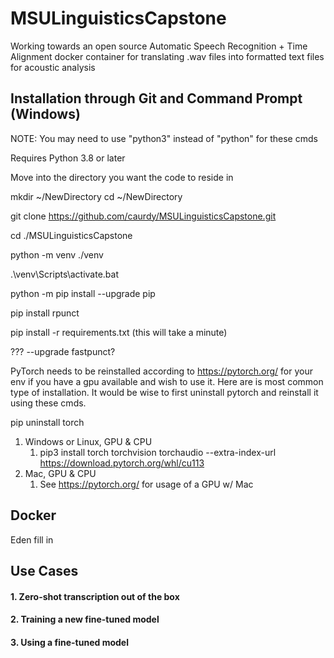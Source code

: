 # MSULinguisticsCapstone
Working towards an open source Automatic Speech Recognition + Time Alignment docker container for translating .wav files into formatted text files for acoustic analysis 


## Installation through Git and Command Prompt (Windows) ##

NOTE: You may need to use "python3" instead of "python" for these cmds

Requires Python 3.8 or later

Move into the directory you want the code to reside in

mkdir ~/NewDirectory
cd ~/NewDirectory

git clone https://github.com/caurdy/MSULinguisticsCapstone.git

cd ./MSULinguisticsCapstone

python -m venv ./venv
	
.\venv\Scripts\activate.bat

python -m pip install --upgrade pip

pip install rpunct

pip install -r requirements.txt (this will take a minute)

??? --upgrade fastpunct?


PyTorch needs to be reinstalled according to https://pytorch.org/ for your env if you have a gpu available and wish to use it.
Here are is most common type of installation. It would be wise to first uninstall pytorch and reinstall it using these cmds.

pip uninstall torch
1. Windows or Linux, GPU & CPU
   1. pip3 install torch torchvision torchaudio --extra-index-url https://download.pytorch.org/whl/cu113
2. Mac, GPU & CPU
   1. See https://pytorch.org/ for usage of a GPU w/ Mac

   
## Docker ##

Eden fill in

## Use Cases ##

#### 1. Zero-shot transcription out of the box ####
#### 2. Training a new fine-tuned model ####
#### 3. Using a fine-tuned model ####

